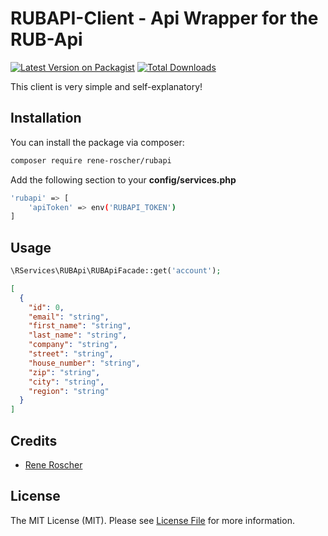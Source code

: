 # RUBAPI-Client - Api Wrapper for the RUB-Api

[![Latest Version on Packagist](https://img.shields.io/packagist/v/rene-roscher/rubapi.svg?style=flat-square)](https://packagist.org/packages/rene-roscher/rubapi)
[![Total Downloads](https://img.shields.io/packagist/dt/rene-roscher/rubapi.svg?style=flat-square)](https://packagist.org/packages/rene-roscher/rubapi)

This client is very simple and self-explanatory!

## Installation

You can install the package via composer:

```bash
composer require rene-roscher/rubapi
```

Add the following section to your **config/services.php**

```bash
'rubapi' => [
    'apiToken' => env('RUBAPI_TOKEN')
]
```

## Usage

``` php
\RServices\RUBApi\RUBApiFacade::get('account');
```

``` json
[
  {
    "id": 0,
    "email": "string",
    "first_name": "string",
    "last_name": "string",
    "company": "string",
    "street": "string",
    "house_number": "string",
    "zip": "string",
    "city": "string",
    "region": "string"
  }
]
```

## Credits

- [Rene Roscher](https://github.com/rene-roscher)

## License

The MIT License (MIT). Please see [License File](LICENSE.md) for more information.
